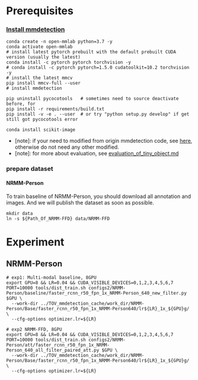 # Prerequisites

### [Install mmdetection](./docs/install.md>)
```
conda create -n open-mmlab python=3.7 -y
conda activate open-mmlab
# install latest pytorch prebuilt with the default prebuilt CUDA version (usually the latest)
conda install -c pytorch pytorch torchvision -y
# conda install -c pytorch pytorch=1.5.0 cudatoolkit=10.2 torchvision -y
# install the latest mmcv
pip install mmcv-full --user
# install mmdetection

pip uninstall pycocotools   # sometimes need to source deactivate before, for 
pip install -r requirements/build.txt
pip install -v -e . --user  # or try "python setup.py develop" if get still got pycocotools error
```

```
conda install scikit-image
```

- [note]: if your need to modified from origin mmdetection code, see [here](docs/tov/code_modify.md), otherwise do not need any other modified.
- [note]: for more about evaluation, see [evaluation_of_tiny_object.md](docs/tov/evaluation_of_tiny_object.md)
### prepare dataset
#### NRMM-Person

To train baseline of NRMM-Person, you should download all annotation and images.
And we will publish the dataset as soon as possible.


```
mkdir data
ln -s ${Path_Of_NRMM-FFD} data/NRMM-FFD
```



# Experiment
## NRMM-Person

```shell script
# exp1: Multi-modal baseline, 8GPU
export GPU=8 && LR=0.04 && CUDA_VISIBLE_DEVICES=0,1,2,3,4,5,6,7 PORT=10000 tools/dist_train.sh configs2/NRMM-Person/baseline/faster_rcnn_r50_fpn_1x_NRMM-Person_640_new_filter.py $GPU \
  --work-dir ../TOV_mmdetection_cache/work_dir/NRMM-Person/Base/faster_rcnn_r50_fpn_1x_NRMM-Person640/lr${LR}_1x_${GPU}g/ \
  --cfg-options optimizer.lr=${LR}

# exp2 NRMM-FFD, 8GPU
export GPU=8 && LR=0.04 && CUDA_VISIBLE_DEVICES=0,1,2,3,4,5,6,7 PORT=10000 tools/dist_train.sh configs2/NRMM-Person/att/faster_rcnn_r50_fpn_1x_NRMM-Person_640_all_filter_paired_att.py $GPU \
  --work-dir ../TOV_mmdetection_cache/work_dir/NRMM-Person/Base/faster_rcnn_r50_fpn_1x_NRMM-Person640/lr${LR}_1x_${GPU}g/ \
  --cfg-options optimizer.lr=${LR}
```
